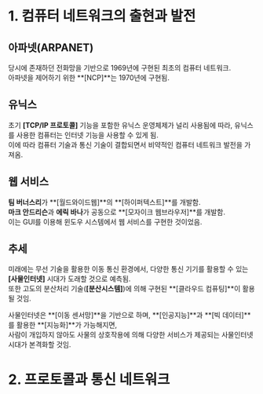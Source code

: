 # 1. 컴퓨터 네트워크의 출현과 발전

## 아파넷(ARPANET)

당시에 존재하던 전화망을 기반으로 1969년에 구현된 최초의 컴퓨터 네트워크.<br>
아파넷을 제어하기 위한 **[NCP]**는 1970년에 구현됨.

## 유닉스

초기 **[TCP/IP 프로토콜]** 기능을 포함한 유닉스 운영체제가 널리 사용됨에 따라, 유닉스를 사용한 컴퓨터는 인터넷 기능을 사용할 수 있게 됨.<br>
이에 따라 컴퓨터 기술과 통신 기술이 결합되면서 비약적인 컴퓨터 네트워크 발전을 가져옴.

## 웹 서비스

**팀 버너스리**가 **[월드와이드웹]**의 **[하이퍼텍스트]**를 개발함.<br>
**마크 안드리슨**과 **에릭 바나**가 공동으로 **[모자이크 웹브라우저]**를 개발함.<br>
이는 GUI를 이용해 윈도우 시스템에서 웹 서비스를 구현한 것이었음.

## 추세

미래에는 무선 기술을 활용한 이동 통신 환경에서, 다양한 통신 기기를 활용할 수 있는 **[사물인터넷]** 시대가 도래할 것으로 예측됨.<br>
또한 고도의 분산처리 기술(**[분산시스템]**)에 의해 구현된 **[클라우드 컴퓨팅]**이 활용될 것임.

사물인터넷은 **[이동 센서망]**을 기반으로 하며, **[인공지능]**과 **[빅 데이터]**를 활용한 **[지능화]**가 가능해지면,<br>
사람이 개입하지 않아도 사물의 상호작용에 의해 다양한 서비스가 제공되는 사물인터넷 시대가 본격화할 것임.

# 2. 프로토콜과 통신 네트워크
